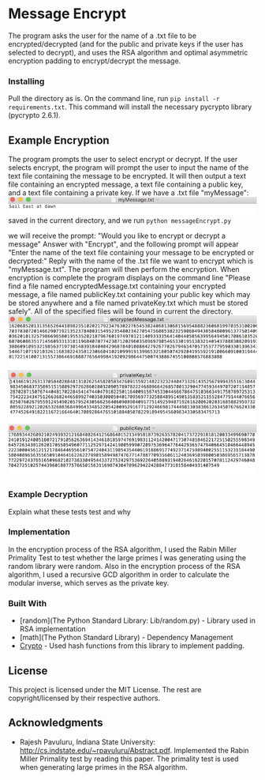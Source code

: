 # Message Encrypt

The program asks the user for the name of a .txt file to be encrypted/decrypted (and for the public and private keys if the user has selected to decrypt), and uses the RSA algorithm and optimal asymmetric encryption padding to encrypt/decrypt the message.

### Installing

Pull the directory as is.  On the command line, run `pip install -r requirements.txt`.  This command will install the necessary pycrypto library (pycrypto 2.6.1).


## Example Encryption

The program prompts the user to select encrypt or decrypt. If the user selects encrypt, the program will prompt the user to input the name of the text file containing the message to be encrypted. It will then output a text file containing an encrypted message, a text file containing a public key, and a text file containing a private key.
If we have a .txt file "myMessage":
![myMessage.txt](example/A.png)
saved in the current directory, and we run
`python messageEncrypt.py`

we will receive the prompt: 
"Would you like to encrypt or decrypt a message"
Answer with "Encrypt", and the following prompt will appear
"Enter the name of the text file containing your message to be encrypted or decrypted:"
Reply with the name of the .txt file we want to encrypt which is "myMessage.txt".
The program will then perform the encryption.  When encryption is complete the program displays on the command line "Please find a file named encryptedMessage.txt containing your encrypted message, a file named publicKey.txt containing your public key which may be stored anywhere and a file named privateKey.txt which must be stored safely".  All of the specified files will be found in current the directory.
![Encrypted Message](example/B.png)
![Private Key](example/C.png)
![Public Key](example/D.png)



### Example Decryption

Explain what these tests test and why


### Implementation

In the encryption process of the RSA algorithm, I used the Rabin Miller Primality Test to test whether the large primes I was generating using the random library were random.
Also in the encryption process of the RSA algorithm, I used a recursive GCD algorithm in order to calculate the modular inverse, which serves as the private key.



### Built With

* [random](The Python Standard Library: Lib/random.py) - Library used in RSA implementation
* [math](The Python Standard Library) - Dependency Management
* [Crypto](https://github.com/dlitz/pycrypto) - Used hash functions from this library to implement padding.



## License

This project is licensed under the MIT License. The rest are copyright/licensed by their respective authors.

## Acknowledgments

* Rajesh Pavuluru, Indiana State University: http://cs.indstate.edu/~rpavuluru/Abstract.pdf.  Implemented the Rabin Miller Primality test by reading this paper.  The primality test is used when generating large primes in the RSA algorithm.


